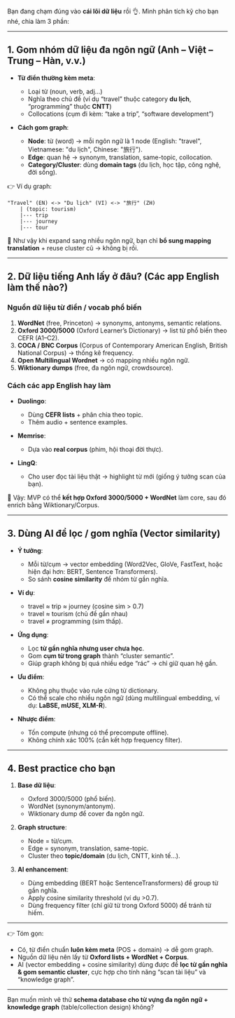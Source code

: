 Bạn đang chạm đúng vào **cái lõi dữ liệu** rồi 👌. Mình phân tích kỹ cho bạn nhé, chia làm 3 phần:

---

## **1. Gom nhóm dữ liệu đa ngôn ngữ (Anh – Việt – Trung – Hàn, v.v.)**

* **Từ điển thường kèm meta**:

  * Loại từ (noun, verb, adj…)
  * Nghĩa theo chủ đề (ví dụ “travel” thuộc category **du lịch**, “programming” thuộc **CNTT**)
  * Collocations (cụm đi kèm: “take a trip”, “software development”)

* **Cách gom graph**:

  * **Node**: từ (word) → mỗi ngôn ngữ là 1 node (English: "travel", Vietnamese: "du lịch", Chinese: "旅行").
  * **Edge**: quan hệ → synonym, translation, same-topic, collocation.
  * **Category/Cluster**: dùng **domain tags** (du lịch, học tập, công nghệ, đời sống).

👉 Ví dụ graph:

```
"Travel" (EN) <-> "Du lịch" (VI) <-> "旅行" (ZH)  
    | (topic: tourism)
    |--- trip
    |--- journey
    |--- tour
```

📌 Như vậy khi expand sang nhiều ngôn ngữ, bạn chỉ **bổ sung mapping translation** + reuse cluster cũ → không bị rối.

---

## **2. Dữ liệu tiếng Anh lấy ở đâu? (Các app English làm thế nào?)**

### **Nguồn dữ liệu từ điển / vocab phổ biến**

1. **WordNet** (free, Princeton) → synonyms, antonyms, semantic relations.
2. **Oxford 3000/5000** (Oxford Learner’s Dictionary) → list từ phổ biến theo CEFR (A1–C2).
3. **COCA / BNC Corpus** (Corpus of Contemporary American English, British National Corpus) → thống kê frequency.
4. **Open Multilingual Wordnet** → có mapping nhiều ngôn ngữ.
5. **Wiktionary dumps** (free, đa ngôn ngữ, crowdsource).

### **Cách các app English hay làm**

* **Duolingo**:

  * Dùng **CEFR lists** + phân chia theo topic.
  * Thêm audio + sentence examples.
* **Memrise**:

  * Dựa vào **real corpus** (phim, hội thoại đời thực).
* **LingQ**:

  * Cho user đọc tài liệu thật → highlight từ mới (giống ý tưởng scan của bạn).

📌 Vậy: MVP có thể **kết hợp Oxford 3000/5000 + WordNet** làm core, sau đó enrich bằng Wiktionary/Corpus.

---

## **3. Dùng AI để lọc / gom nghĩa (Vector similarity)**

* **Ý tưởng**:

  * Mỗi từ/cụm → vector embedding (Word2Vec, GloVe, FastText, hoặc hiện đại hơn: BERT, Sentence Transformers).
  * So sánh **cosine similarity** để nhóm từ gần nghĩa.

* **Ví dụ**:

  * travel ≈ trip ≈ journey (cosine sim > 0.7)
  * travel ≈ tourism (chủ đề gần nhau)
  * travel ≠ programming (sim thấp).

* **Ứng dụng**:

  * Lọc **từ gần nghĩa nhưng user chưa học**.
  * Gom **cụm từ trong graph** thành “cluster semantic”.
  * Giúp graph không bị quá nhiều edge “rác” → chỉ giữ quan hệ gần.

* **Ưu điểm**:

  * Không phụ thuộc vào rule cứng từ dictionary.
  * Có thể scale cho nhiều ngôn ngữ (dùng multilingual embedding, ví dụ: **LaBSE, mUSE, XLM-R**).

* **Nhược điểm**:

  * Tốn compute (nhưng có thể precompute offline).
  * Không chính xác 100% (cần kết hợp frequency filter).

---

## **4. Best practice cho bạn**

1. **Base dữ liệu**:

   * Oxford 3000/5000 (phổ biến).
   * WordNet (synonym/antonym).
   * Wiktionary dump để cover đa ngôn ngữ.

2. **Graph structure**:

   * Node = từ/cụm.
   * Edge = synonym, translation, same-topic.
   * Cluster theo **topic/domain** (du lịch, CNTT, kinh tế…).

3. **AI enhancement**:

   * Dùng embedding (BERT hoặc SentenceTransformers) để group từ gần nghĩa.
   * Apply cosine similarity threshold (ví dụ >0.7).
   * Dùng frequency filter (chỉ giữ từ trong Oxford 5000) để tránh từ hiếm.

---

👉 Tóm gọn:

* Có, từ điển chuẩn **luôn kèm meta** (POS + domain) → dễ gom graph.
* Nguồn dữ liệu nên lấy từ **Oxford lists + WordNet + Corpus**.
* AI (vector embedding + cosine similarity) dùng được để **lọc từ gần nghĩa & gom semantic cluster**, cực hợp cho tính năng “scan tài liệu” và “knowledge graph”.

---

Bạn muốn mình vẽ thử **schema database cho từ vựng đa ngôn ngữ + knowledge graph** (table/collection design) không?
